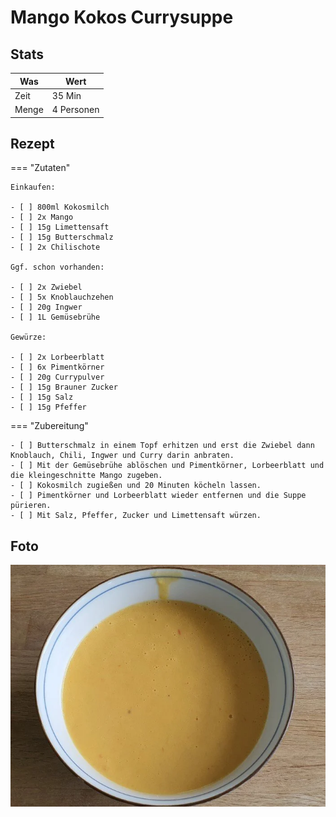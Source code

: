 # Mango Kokos Currysuppe

## Stats

| Was   | Wert        |
|-------|-------------|
| Zeit  | 35 Min      |
| Menge | 4 Personen |

## Rezept

=== "Zutaten"

    Einkaufen:
    
    - [ ] 800ml Kokosmilch
    - [ ] 2x Mango
    - [ ] 15g Limettensaft
    - [ ] 15g Butterschmalz
    - [ ] 2x Chilischote

    Ggf. schon vorhanden:

    - [ ] 2x Zwiebel
    - [ ] 5x Knoblauchzehen
    - [ ] 20g Ingwer
    - [ ] 1L Gemüsebrühe

    Gewürze:

    - [ ] 2x Lorbeerblatt
    - [ ] 6x Pimentkörner
    - [ ] 20g Currypulver
    - [ ] 15g Brauner Zucker
    - [ ] 15g Salz
    - [ ] 15g Pfeffer

=== "Zubereitung"

    - [ ] Butterschmalz in einem Topf erhitzen und erst die Zwiebel dann Knoblauch, Chili, Ingwer und Curry darin anbraten.
    - [ ] Mit der Gemüsebrühe ablöschen und Pimentkörner, Lorbeerblatt und die kleingeschnitte Mango zugeben.
    - [ ] Kokosmilch zugießen und 20 Minuten köcheln lassen.
    - [ ] Pimentkörner und Lorbeerblatt wieder entfernen und die Suppe pürieren.
    - [ ] Mit Salz, Pfeffer, Zucker und Limettensaft würzen.

## Foto

![mango-kokus-curry](_mango-kokus-curry.webp)
